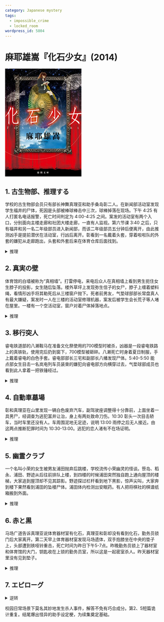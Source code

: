```yaml
---
category: Japanese mystery
tags:
  - impossible_crime
  - locked_room
wordpress_id: 5804
---
```


# 麻耶雄嵩『化石少女』(2014)

<img src=images/2014_cover.jpg width=250/>

## 1. 古生物部、推理する

学校的古生物部会员只有部长神舞真理亚和助手桑岛彰二人。在新闻部活动室发现学生福井的尸体，死因是头部被棒球棒击中三次，球棒掉落在现场。下午 4:25 有人打匿名电话报警，死亡时间判定为 4:00-4:25 之间。案发的活动室有两个入口，分别面向主楼走廊和社团大楼走廊，一直有人监视。第六节课 3:40 之后，只有福井和另一名二年级部员进入新闻部，而该二年级部员五分钟后便离开，由此推测凶手是提前潜伏在活动室，行凶后离开。彰看到一名戴着头套，穿着啦啦队的外套的嫌犯从走廊跑出，头套和外套后来在体育仓库后面找到。

<details><summary>推理</summary>
犯人穿着话剧部的警察制服进入新闻部，之后戴头套离开，报警是为了方便自己假扮警察。犯人没有被二年级的证人认出，说明不是二年级学生，也不是参加选举的会长和副会长，由排除法可知犯人是学生会书记中岛智和。
</details>

## 2. 真実の壁

体育馆的白墙被称为“真相墙”。打雷停电，来电后众人在真相墙上看到男生扼住女生脖子的投影，女生随后坠落。楼外草坪上发现弥生信子的女尸，脖子上缠着塑料绳，看情形凶手将其勒死后从三楼窗户抛下。死者前男友，气垫球部部长常盘真人有最大嫌疑，案发时一人在三楼的活动室修理机器，案发后被学生会长荒子等人堵在屋里。一楼有一个空活动室，窗户对着尸体掉落地点。

<details><summary>推理</summary>
凶手搞坏气垫球台，让常盘滞留社团活动室修理。真相墙上的女生影子是从一楼空房投影，男生影子是三楼的常盘投影，偶然发生重叠。犯人杀死信子后被中岛呼唤，只好将尸体临时吊在窗帘轨道上隐藏，结果尸体掉落，正好投影在墙上。投影出现后凶手去拿万能钥匙，趁机拐到一楼，将尸体丢出窗外。凶手是总务小本英树。
</details>

## 3. 移行突人

睿电铁道部的八濑鞍马在准备文化祭使用的700模型时被杀，凶器是一段睿电铁路上的真铁轨，使用完后扔到窗下，700模型被砸碎。八濑死亡时身着夏日制服，手上戴着睿电的白色手套。睿电部部长三宅和副部长八幡发现尸体。5:40-5:50 能点部女生目击一名岚电列车员装束的嫌犯向睿电部方向横穿过去，气垫球部成员也看到此人拿着一把铁锤经过。

<details><summary>推理</summary>
八濑自己装扮成岚电列车员拿着铁锤下楼破坏睿电模型，伪造模型被竞争对手破坏，掩盖模型失败的事实，之后将铁锤丢入垃圾桶，从南侧楼梯上楼，故意让能点部女生看到。凶手从活动室上方垂下篮子，帮助八濑回收变装制服，并趁八濑伸出窗外的时候扔下铁轨将其砸死。犯人是不可能冒充岚电男的笹岛。
</details>

## 4. 自動車墓場

彰和真理亚在山里发现一辆白色废弃汽车，副驾驶座调整得十分靠前，上面坐着一具男尸，经调查为逃犯富井让治，身上有两处致命刀伤。10:30 彰头一次目击轿车，当时车里还没有人。车周围泥地无足迹，说明 13:00 雨停之后无人接近。由这两点推断犯罪时间为 10:30-13:00。逃犯的恋人渚有不在场证明。

<details><summary>推理</summary>
渚不肯与富井一起逃亡，将其刺死。彰在 10:30 看到的白车是另一辆遗弃汽车。富井尸体乘坐的汽车没拉手刹，从高坡滑下，撞上前面的白车后停下，前车冲下悬崖落入下方水潭。撞车声音被打雷声掩盖。
</details>

## 5. 幽霊クラブ

一个名叫小荣的女生被男友浦田抛弃后跳楼，学校流传小荣幽灵的怪谈。笹岛、稻永、浦田、野迹从后往前排队上楼，到四楼的时候浦田突然独自跑上通向屋顶的楼梯，大家追到屋顶却不见其踪影。野迹探过栏杆看到地下黑影，惊声尖叫，大家奔到楼下果然看到浦田的坠楼尸体。浦田体内检测出安眠药。有人把将棋社的棋谱纸箱搬到外面。

<details><summary>推理</summary>
四人遇到纸箱后折返，变成野迹跟在浦田后面。野迹从背后让浦田吸入麻药，将其扔在将棋部活动室，随后扮演浦田跑上屋顶。大家在屋顶看到的地下“尸体”是黑暗中画出的人影，大家下楼时野迹将浦田从活动室扔到楼下。
</details>

## 6. 赤と黒

马场广道告诉真理亚说体育器材室有化石，真理亚和彰却没有看到化石，勤务员锁门后大家离开。第二天早上体育器材室发现马场遗体，双手抱膝坐在中央的垫子上，头部遭到铁哑铃重击，死亡时间为昨日下午5-7点。昨晚勤务员锁上了器材室和体育馆的大门，钥匙收在上锁的勤务员室，所以这是一起密室杀人。昨天器材室里没有见到垫子。

<details><summary>推理</summary>
凶手杀死马场后用垫子包住尸体挂在天花板上，系在垫子上的绳子从通风口穿出，绑在体育馆后门锅炉房的门把手上，所以在场证人没有看到尸体。凶手事后剪断绳子回收，完成密室。凶手为了确保诡计成立，必须亲眼目睹锁门场面，所以是在场的真理亚、彰、学生会长中一人。真理亚和彰的体重不够拉起垫子，所以会长是凶手。
</details>

## 7. エピローグ

<details><summary>逆转</summary>
马场埋伏在体育馆准备击杀真理亚，被彰发现，彰用哑铃反击打死马场。彰利用马场事先准备的密室诡计，将尸体藏在跳箱下面，事后把跳箱拉开即可，不用吊起尸体，所以不需要比死者重。彰为了不让真理亚发现真相，必须不断听取真理亚的推理并指出其错误，让她对自己的推理没有信心。
</details>

校园日常场景下莫名其妙地发生杀人事件，解答不免有巧合成分。第2、5短篇诡计重复。结尾爆出怪异的助手设定梗，为续集奠定基础。
